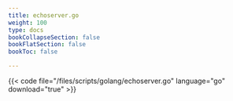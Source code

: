 ```yaml
---
title: echoserver.go
weight: 100
type: docs
bookCollapseSection: false
bookFlatSection: false
bookToc: false

---
```


{{< code file="/files/scripts/golang/echoserver.go" language="go" download="true" >}}
